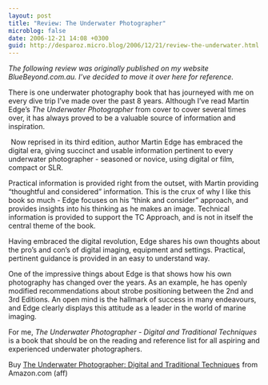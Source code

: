 ```yaml
---
layout: post
title: "Review: The Underwater Photographer"
microblog: false
date: 2006-12-21 14:08 +0300
guid: http://desparoz.micro.blog/2006/12/21/review-the-underwater.html
---
```

<em>The following review was originally published on my website BlueBeyond.com.au. I’ve decided to move it over here for reference.</em>

There is one underwater photography book that has journeyed with me on every dive trip I’ve made over the past 8 years. Although I’ve read Martin Edge’s <em>The Underwater Photographer</em> from cover to cover several times over, it has always proved to be a valuable source of information and inspiration.

<a href="http://www.amazon.com/gp/product/B00EVWKI3M/ref=as_li_tl?ie=UTF8&amp;camp=1789&amp;creative=390957&amp;creativeASIN=B00EVWKI3M&amp;linkCode=as2&amp;tag=bluebeyond-20&amp;linkId=I6GZ4IR7P43NQSEC"><img src="http://ws-na.amazon-adsystem.com/widgets/q?_encoding=UTF8&amp;ASIN=B00EVWKI3M&amp;Format=_SL250_&amp;ID=AsinImage&amp;MarketPlace=US&amp;ServiceVersion=20070822&amp;WS=1&amp;tag=bluebeyond-20" alt="" align="right" border="0" /></a><img style="border: none !important; margin: 0px !important;" src="http://ir-na.amazon-adsystem.com/e/ir?t=bluebeyond-20&amp;l=as2&amp;o=1&amp;a=B00EVWKI3M" alt="" width="1" height="1" border="0" />
Now reprised in its third edition, author Martin Edge has embraced the digital era, giving succinct and usable information pertinent to every underwater photographer - seasoned or novice, using digital or film, compact or SLR.

Practical information is provided right from the outset, with Martin providing “thoughtful and considered” information. This is the crux of why I like this book so much - Edge focuses on his “think and consider” approach, and provides insights into his thinking as he makes an image. Technical information is provided to support the TC Approach, and is not in itself the central theme of the book.

Having embraced the digital revolution, Edge shares his own thoughts about the pro’s and con’s of digital imaging, equipment and settings. Practical, pertinent guidance is provided in an easy to understand way.

One of the impressive things about Edge is that shows how his own photography has changed over the years. As an example, he has openly modified recommendations about strobe positioning between the 2nd and 3rd Editions. An open mind is the hallmark of success in many endeavours, and Edge clearly displays this attitude as a leader in the world of marine imaging.

For me, <em>The Underwater Photographer - Digital and Traditional Techniques</em> is a book that should be on the reading and reference list for all aspiring and experienced underwater photographers.

Buy <a href="http://www.amazon.com/gp/product/B00EVWKI3M/ref=as_li_tl?ie=UTF8&amp;camp=1789&amp;creative=390957&amp;creativeASIN=B00EVWKI3M&amp;linkCode=as2&amp;tag=bluebeyond-20&amp;linkId=I6GZ4IR7P43NQSEC">The Underwater Photographer: Digital and Traditional Techniques</a><img style="border: none !important; margin: 0px !important;" src="http://ir-na.amazon-adsystem.com/e/ir?t=bluebeyond-20&amp;l=as2&amp;o=1&amp;a=B00EVWKI3M" alt="" width="1" height="1" border="0" />
from Amazon.com (aff)
